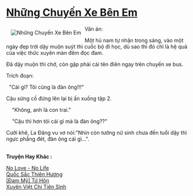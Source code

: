 <a href="https://utruyen.com/nhung-chuyen-xe-ben-em/22837/" title="Những Chuyến Xe Bên Em"><h1>Những Chuyến Xe Bên Em</h1></a><div style="display:table"><img align="right" style="float: left; padding: 10px;" src="https://utruyen.com/images/story/200x260/nhung-chuyen-xe-ben-em.jpg" alt="Những Chuyến Xe Bên Em">Văn án:<p></p>Một hủ nam tự nhận trong sáng, vào một ngày đẹp trời dậy muộn suýt thì cuốc bộ đi học, dù sao thì đó chỉ là hệ quả của việc thức xuyên màn đêm đọc đam. <p></p>Đã dậy muộn thì chớ, còn gặp phải cái tên điên ngay trên chuyến xe bus.<p></p>Trích đoạn:<p></p>  "Cái gì? Tôi cũng là đàn ông!!!"<p></p>Cậu sừng cồ đứng lên lại bị ấn xuống tập 2.<p></p>    "Không, anh là con trai."<p></p>    "Cậu thì hơn tôi cái gì mà là đàn ông??"<p></p>Cười khẽ, La Đăng vu vơ nói:"Nhìn còn tưởng nữ sinh chưa đến tuổi dậy thì ngực phẳng đét, đàn ông cái gì...".</div><p><br><b>Truyện Hay Khác :</b></p><a href="https://utruyen.com/no-love-no-life/22825/" alt="No Love - No Life">No Love - No Life</a><br/><a href="https://github.com/quanluxury/ngontinh_sac/tree/master/truyenhay/22398/" alt="Quốc Sắc Thiên Hương">Quốc Sắc Thiên Hương</a><br/><a href="https://github.com/quanluxury/ngontinh_sac/tree/master/truyenhay/22269/" alt="[Đam Mỹ] Tứ Hôn">[Đam Mỹ] Tứ Hôn</a><br/><a href="https://dammyh.wordpress.com/2019/11/07/xuyen-viet-chi-tien-sinh/" alt="Xuyên Việt Chi Tiên Sinh">Xuyên Việt Chi Tiên Sinh</a><br/>